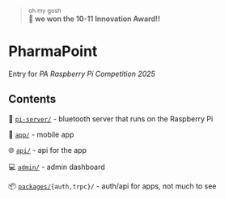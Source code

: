 > <sup>oh my gosh</sup><br/>
> **🎉 we won the 10-11 Innovation Award!!**

# PharmaPoint

<!-- logo would go here! -->

Entry for _PA Raspberry Pi Competition 2025_

## Contents

🍓 [`pi-server/`](https://github.com/heygideon/rpi-prescription/tree/main/pi-server) - bluetooth server that runs on the Raspberry Pi

📲 [`app/`](https://github.com/heygideon/rpi-prescription/tree/main/app) - mobile app

🌐 [`api/`](https://github.com/heygideon/rpi-prescription/tree/main/api) - api for the app

💻 [`admin/`](https://github.com/heygideon/rpi-prescription/tree/main/admin) - admin dashboard

📦 [`packages/`](https://github.com/heygideon/rpi-prescription/tree/main/packages)`{auth,trpc}/` - auth/api for apps, not much to see
